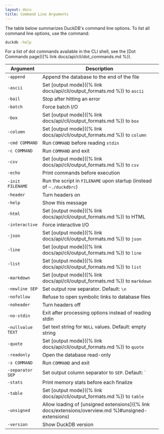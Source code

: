 ```yaml
---
layout: docu
title: Command Line Arguments
---
```


The table below summarizes DuckDB's command line options.
To list all command line options, use the command:

```bash
duckdb -help
```

For a list of dot commands available in the CLI shell, see the [Dot Commands page]({% link docs/api/cli/dot_commands.md %}).

<div class="narrow_table"></div>

<!-- markdownlint-disable MD056 -->

| Argument | Description |
|---|-------|
| `-append`         | Append the database to the end of the file                                            |
| `-ascii`          | Set [output mode]({% link docs/api/cli/output_formats.md %}) to `ascii`                                          |
| `-bail`           | Stop after hitting an error                                                           |
| `-batch`          | Force batch I/O                                                                       |
| `-box`            | Set [output mode]({% link docs/api/cli/output_formats.md %}) to `box`                                            |
| `-column`         | Set [output mode]({% link docs/api/cli/output_formats.md %}) to `column`                                         |
| `-cmd COMMAND`    | Run `COMMAND` before reading `stdin`                                                  |
| `-c COMMAND`      | Run `COMMAND` and exit                                                                |
| `-csv`            | Set [output mode]({% link docs/api/cli/output_formats.md %}) to `csv`                                            |
| `-echo`           | Print commands before execution                                                       |
| `-init FILENAME`  | Run the script in `FILENAME` upon startup (instead of `~./duckdbrc`)                  |
| `-header`         | Turn headers on                                                                       |
| `-help`           | Show this message                                                                     |
| `-html`           | Set [output mode]({% link docs/api/cli/output_formats.md %}) to HTML                                             |
| `-interactive`    | Force interactive I/O                                                                 |
| `-json`           | Set [output mode]({% link docs/api/cli/output_formats.md %}) to `json`                                           |
| `-line`           | Set [output mode]({% link docs/api/cli/output_formats.md %}) to `line`                                           |
| `-list`           | Set [output mode]({% link docs/api/cli/output_formats.md %}) to `list`                                           |
| `-markdown`       | Set [output mode]({% link docs/api/cli/output_formats.md %}) to `markdown`                                       |
| `-newline SEP`    | Set output row separator. Default: `\n`                                               |
| `-nofollow`       | Refuse to open symbolic links to database files                                       |
| `-noheader`       | Turn headers off                                                                      |
| `-no-stdin`       | Exit after processing options instead of reading stdin                                |
| `-nullvalue TEXT` | Set text string for `NULL` values. Default: empty string                              |
| `-quote`          | Set [output mode]({% link docs/api/cli/output_formats.md %}) to `quote`                                          |
| `-readonly`       | Open the database read-only                                                           |
| `-s COMMAND`      | Run `COMMAND` and exit                                                                |
| `-separator SEP`  | Set output column separator to `SEP`. Default: `|`                                    |
| `-stats`          | Print memory stats before each finalize                                               |
| `-table`          | Set [output mode]({% link docs/api/cli/output_formats.md %}) to `table`                                          |
| `-unsigned`       | Allow loading of [unsigned extensions]({% link docs/extensions/overview.md %}#unsigned-extensions) |
| `-version`        | Show DuckDB version                                                                   |

<!-- markdownlint-enable MD056 -->
